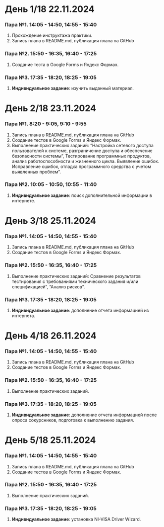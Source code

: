 # День 1/18 22.11.2024

### Пара №1. 14:05 - 14:50, 14:55 - 15:40
1. Прохождение инструктажа практики.
2. Запись плана в README.md, публикация плана на GitHub

### Пара №2. 15:50 - 16:35, 16:40 - 17:25
1. Создание теста в Google Forms и Яндекс Формах.

### Пара №3. 17:35 - 18:20, 18:25 - 19:05
1. **Индивидуальное задание**: изучить выданный материал.

# День 2/18 23.11.2024

### Пара №1. 8:20 - 9:05, 9:10 - 9:55
1. Запись плана в README.md, публикация плана на GitHub
2. Создание тестов в Google Forms и Яндекс Формах.
3. Выполнение практических заданий: “Настройка сетевого доступа пользователей к системе, разграничение доступа и обеспечение безопасности системы”, Тестирование программных продуктов, анализ работоспособности и жизненного цикла. Выявление ошибок. Исправление ошибок, отладка программного средства с учетом выявленных проблем”.

### Пара №2. 10:05 - 10:50, 10:55 - 11:40
1. **Индивидуальное задание**: поиск дополнительной информации в интернете.

# День 3/18 25.11.2024

### Пара №1. 14:05 - 14:50, 14:55 - 15:40
1. Запись плана в README.md, публикация плана на GitHub
2. Создание тестов в Google Forms и Яндекс Формах.

### Пара №2. 15:50 - 16:35, 16:40 - 17:25
1. Выполнение практических заданий: Сравнение результатов тестирования с требованиями технического задания и/или спецификацией”, “Анализ рисков”.

### Пара №3. 17:35 - 18:20, 18:25 - 19:05
1. **Индивидуальное задание**: дополнение отчета информацией из интернета.

# День 4/18 26.11.2024

### Пара №1. 14:05 - 14:50, 14:55 - 15:40
1. Запись плана в README.md, публикация плана на GitHub
2. Создание тестов в Google Forms и Яндекс Формах.

### Пара №2. 15:50 - 16:35, 16:40 - 17:25
1. Выполнение практических заданий.

### Пара №3. 17:35 - 18:20, 18:25 - 19:05
1. **Индивидуальное задание**: дополнение отчета информацией после опроса сокурсников, подготовка к выполнению задания.

# День 5/18 25.11.2024

### Пара №1. 14:05 - 14:50, 14:55 - 15:40
1. Запись плана в README.md, публикация плана на GitHub
2. Создание тестов в Google Forms и Яндекс Формах.

### Пара №2. 15:50 - 16:35, 16:40 - 17:25
1. Выполнение практических заданий.

### Пара №3. 17:35 - 18:20, 18:25 - 19:05
1. **Индивидуальное задание**: установка NI-VISA Driver Wizard.